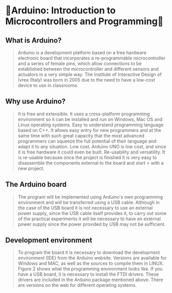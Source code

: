 # 🤖Arduino: Introduction to Microcontrollers and Programming🤖

## What is Arduino?
> Arduino is a development platform based on a free hardware electronic board that incorporates a re-programmable microcontroller and a series of female pins,
> which allow connections to be established between the microcontroller and different sensors and actuators in a very simple way.
> The Institute of Interactive Design of Ivrea (Italy) was born in 2005 due to the need to have a low-cost device to use in classrooms.

## Why use Arduino?
> It is free and extensible. It uses a cross-platform programming environment so it can be installed and run on Windows, Mac OS and Linux operating systems.
> Easy to understand programming language based on C++. It allows easy entry for new programmers and at the same time with such great capacity that the most advanced programmers
> can squeeze the full potential of their language and adapt it to any situation. Low cost.
> Arduino UNO is low cost, and since it is free hardware it could even be built.
> Re-usability and versatility. It is re-usable because once the project is finished it is very easy to disassemble the components external to the board and start > with a new project.

## The Arduino board
> The program will be implemented using Arduino's own programming environment and will be transferred using a USB cable.
> Although in the case of the USB board it is not necessary to use an external power supply, since the USB cable itself provides it,
> to carry out some of the practical experiments it will be necessary to have an external power supply since the power provided by USB may not be sufficient.


## Development environment
> To program the board it is necessary to download the development environment (IDE) from the Arduino website.
> Versions are available for Windows and MAC, as well as the sources to compile them in LINUX.
> Figure 2 shows what the programming environment looks like. If you have a USB board, it is necessary to install the FTDI drivers.
> These drivers are included in the Arduino package mentioned above. There are versions on the web for different operating systems.
> 
